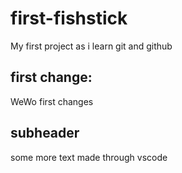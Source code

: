 # first-fishstick
My first project as i learn git and github

## first change:
WeWo first changes

## subheader
some more text made through vscode